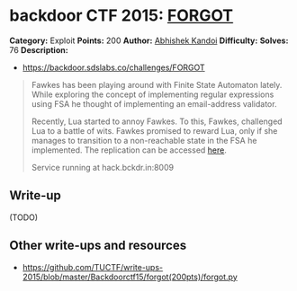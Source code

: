 # backdoor CTF 2015: [FORGOT](https://backdoor.sdslabs.co/challenges/FORGOT)

**Category:** Exploit
**Points:** 200
**Author:** [Abhishek Kandoi](https://backdoor.sdslabs.co/users/abhikandoi2000)
**Difficulty:**
**Solves:** 76
**Description:** 

* <https://backdoor.sdslabs.co/challenges/FORGOT>

> Fawkes has been playing around with Finite State Automaton lately. While exploring the concept of implementing regular expressions using FSA he thought of implementing an email-address validator.
> 
> Recently, Lua started to annoy Fawkes. To this, Fawkes, challenged Lua to a battle of wits. Fawkes promised to reward Lua, only if she manages to transition to a non-reachable state in the FSA he implemented. The replication can be accessed [here](ttp://hack.bckdr.in/FORGOT/forgot-724a09c084a9df46d8555bf77612e612.tar.gz).
> 
> Service running at hack.bckdr.in:8009

## Write-up

(TODO)

## Other write-ups and resources

* <https://github.com/TUCTF/write-ups-2015/blob/master/Backdoorctf15/forgot(200pts)/forgot.py>

